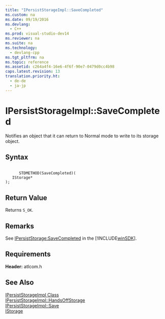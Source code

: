 ```yaml
---
title: "IPersistStorageImpl::SaveCompleted"
ms.custom: na
ms.date: 09/19/2016
ms.devlang: 
  - C++
ms.prod: visual-studio-dev14
ms.reviewer: na
ms.suite: na
ms.technology: 
  - devlang-cpp
ms.tgt_pltfrm: na
ms.topic: reference
ms.assetid: c264a4f4-16e6-4f6f-90e7-0479d0cc4b98
caps.latest.revision: 13
translation.priority.ht: 
  - de-de
  - ja-jp
---
```

# IPersistStorageImpl::SaveCompleted
Notifies an object that it can return to Normal mode to write to its storage object.  
  
## Syntax  
  
```  
  
      STDMETHOD(SaveCompleted)(  
   IStorage*  
);  
```  
  
## Return Value  
 Returns `S_OK`.  
  
## Remarks  
 See [IPersistStorage:SaveCompleted](http://msdn.microsoft.com/library/windows/desktop/ms679713) in the [!INCLUDE[winSDK](../vs140/includes/winSDK_md.md)].  
  
## Requirements  
 **Header:** atlcom.h  
  
## See Also  
 [IPersistStorageImpl Class](../vs140/IPersistStorageImpl-Class.md)   
 [IPersistStorageImpl::HandsOffStorage](../vs140/IPersistStorageImpl--HandsOffStorage.md)   
 [IPersistStorageImpl::Save](../vs140/IPersistStorageImpl--Save.md)   
 [IStorage](http://msdn.microsoft.com/library/windows/desktop/aa380015)